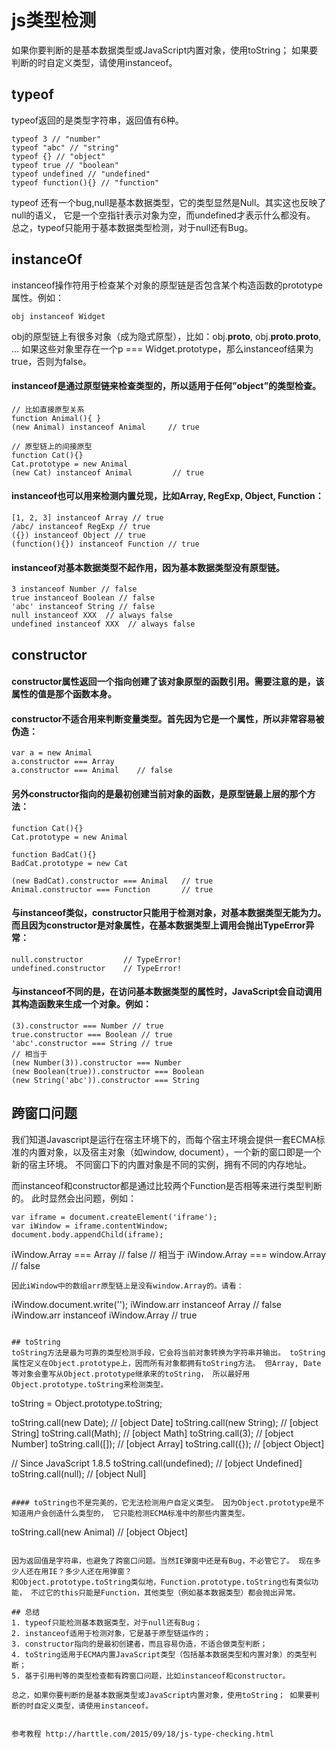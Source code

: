 # js类型检测
如果你要判断的是基本数据类型或JavaScript内置对象，使用toString； 如果要判断的时自定义类型，请使用instanceof。

## typeof
typeof返回的是类型字符串，返回值有6种。 
``` 
typeof 3 // "number"
typeof "abc" // "string"
typeof {} // "object"
typeof true // "boolean"
typeof undefined // "undefined"
typeof function(){} // "function"
```


typeof 还有一个bug,null是基本数据类型，它的类型显然是Null。其实这也反映了null的语义， 它是一个空指针表示对象为空，而undefined才表示什么都没有。 总之，typeof只能用于基本数据类型检测，对于null还有Bug。

## instanceOf
instanceof操作符用于检查某个对象的原型链是否包含某个构造函数的prototype属性。例如：
```
obj instanceof Widget
```
obj的原型链上有很多对象（成为隐式原型），比如：obj.__proto__, obj.__proto__.__proto__, …
如果这些对象里存在一个p === Widget.prototype，那么instanceof结果为true，否则为false。  
#### instanceof是通过原型链来检查类型的，所以适用于任何”object”的类型检查。
```
// 比如直接原型关系
function Animal(){ }
(new Animal) instanceof Animal     // true

// 原型链上的间接原型
function Cat(){}
Cat.prototype = new Animal
(new Cat) instanceof Animal         // true
```

#### instanceof也可以用来检测内置兑现，比如Array, RegExp, Object, Function：
```
[1, 2, 3] instanceof Array // true
/abc/ instanceof RegExp // true
({}) instanceof Object // true
(function(){}) instanceof Function // true
```
#### instanceof对基本数据类型不起作用，因为基本数据类型没有原型链。
```
3 instanceof Number // false
true instanceof Boolean // false
'abc' instanceof String // false
null instanceof XXX  // always false
undefined instanceof XXX  // always false
```

## constructor
#### constructor属性返回一个指向创建了该对象原型的函数引用。需要注意的是，该属性的值是那个函数本身。
#### constructor不适合用来判断变量类型。首先因为它是一个属性，所以非常容易被伪造：
```
var a = new Animal
a.constructor === Array
a.constructor === Animal    // false
```
#### 另外constructor指向的是最初创建当前对象的函数，是原型链最上层的那个方法：
```
function Cat(){}
Cat.prototype = new Animal

function BadCat(){}
BadCat.prototype = new Cat

(new BadCat).constructor === Animal   // true
Animal.constructor === Function       // true
```
#### 与instanceof类似，constructor只能用于检测对象，对基本数据类型无能为力。而且因为constructor是对象属性，在基本数据类型上调用会抛出TypeError异常：
```
null.constructor         // TypeError!
undefined.constructor    // TypeError!

```  


#### 与instanceof不同的是，在访问基本数据类型的属性时，JavaScript会自动调用其构造函数来生成一个对象。例如：
```
(3).constructor === Number // true
true.constructor === Boolean // true
'abc'.constructor === String // true
// 相当于
(new Number(3)).constructor === Number
(new Boolean(true)).constructor === Boolean
(new String('abc')).constructor === String
```

## 跨窗口问题
我们知道Javascript是运行在宿主环境下的，而每个宿主环境会提供一套ECMA标准的内置对象，以及宿主对象（如window, document），一个新的窗口即是一个新的宿主环境。 不同窗口下的内置对象是不同的实例，拥有不同的内存地址。

而instanceof和constructor都是通过比较两个Function是否相等来进行类型判断的。 此时显然会出问题，例如：
```
var iframe = document.createElement('iframe');
var iWindow = iframe.contentWindow;
document.body.appendChild(iframe);
```
iWindow.Array === Array         // false
// 相当于
iWindow.Array === window.Array  // false
```
因此iWindow中的数组arr原型链上是没有window.Array的。请看：
```
iWindow.document.write('<script> var arr = [1, 2]</script>');
iWindow.arr instanceof Array            // false
iWindow.arr instanceof iWindow.Array    // true
```

## toString
toString方法是最为可靠的类型检测手段，它会将当前对象转换为字符串并输出。 toString属性定义在Object.prototype上，因而所有对象都拥有toString方法。 但Array, Date等对象会重写从Object.prototype继承来的toString， 所以最好用Object.prototype.toString来检测类型。
```
toString = Object.prototype.toString;

toString.call(new Date);    // [object Date]
toString.call(new String);  // [object String]
toString.call(Math);        // [object Math]
toString.call(3);           // [object Number]
toString.call([]);          // [object Array]
toString.call({});          // [object Object]

// Since JavaScript 1.8.5
toString.call(undefined);   // [object Undefined]
toString.call(null);        // [object Null]
```

#### toString也不是完美的，它无法检测用户自定义类型。 因为Object.prototype是不知道用户会创造什么类型的， 它只能检测ECMA标准中的那些内置类型。
```
toString.call(new Animal)   // [object Object]
```

因为返回值是字符串，也避免了跨窗口问题。当然IE弹窗中还是有Bug，不必管它了。 现在多少人还在用IE？多少人还在用弹窗？
和Object.prototype.toString类似地，Function.prototype.toString也有类似功能， 不过它的this只能是Function，其他类型（例如基本数据类型）都会抛出异常。

## 总结
1. typeof只能检测基本数据类型，对于null还有Bug；  
2. instanceof适用于检测对象，它是基于原型链运作的；  
3. constructor指向的是最初创建者，而且容易伪造，不适合做类型判断；  
4. toString适用于ECMA内置JavaScript类型（包括基本数据类型和内置对象）的类型判断；  
5. 基于引用判等的类型检查都有跨窗口问题，比如instanceof和constructor。  

总之，如果你要判断的是基本数据类型或JavaScript内置对象，使用toString； 如果要判断的时自定义类型，请使用instanceof。


参考教程 http://harttle.com/2015/09/18/js-type-checking.html


